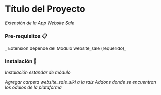 # Título del Proyecto

_Extensión de la App Website Sale_

### Pre-requisitos 📋

_ Extensión depende del Módulo website_sale (requerido)_

### Instalación 🔧

_Instalación estandar de módulo_

_Agregar carpeta website_sale_siki a  la raiz Addons donde se encuentran los ódulos de la plataforma_

